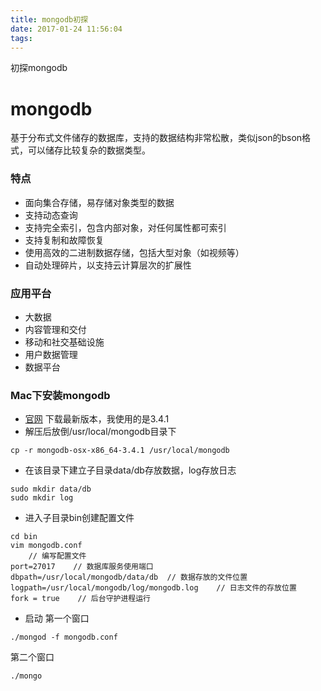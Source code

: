 ```yaml
---
title: mongodb初探
date: 2017-01-24 11:56:04
tags:
---
```

初探mongodb

<!--more-->

# mongodb
基于分布式文件储存的数据库，支持的数据结构非常松散，类似json的bson格式，可以储存比较复杂的数据类型。

### 特点
- 面向集合存储，易存储对象类型的数据
- 支持动态查询
- 支持完全索引，包含内部对象，对任何属性都可索引
- 支持复制和故障恢复
- 使用高效的二进制数据存储，包括大型对象（如视频等）
- 自动处理碎片，以支持云计算层次的扩展性

### 应用平台
- 大数据
- 内容管理和交付
- 移动和社交基础设施
- 用户数据管理
- 数据平台

### Mac下安装mongodb
- [官网](https://www.mongodb.com) 下载最新版本，我使用的是3.4.1
- 解压后放倒/usr/local/mongodb目录下

```
cp -r mongodb-osx-x86_64-3.4.1 /usr/local/mongodb  
```
- 在该目录下建立子目录data/db存放数据，log存放日志

```
sudo mkdir data/db
sudo mkdir log
```
- 进入子目录bin创建配置文件

```
cd bin
vim mongodb.conf 
    // 编写配置文件
port=27017    // 数据库服务使用端口
dbpath=/usr/local/mongodb/data/db  // 数据存放的文件位置
logpath=/usr/local/mongodb/log/mongodb.log    // 日志文件的存放位置
fork = true    // 后台守护进程运行
```
- 启动
第一个窗口
```
./mongod -f mongodb.conf  
```
第二个窗口
```
./mongo
```

